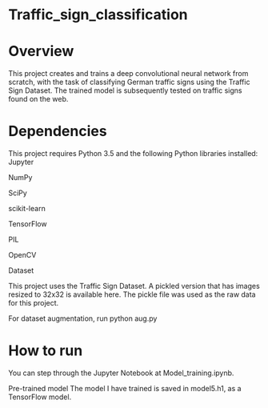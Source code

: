 # Traffic_sign_classification
# Overview
This project creates and trains a deep convolutional neural network from scratch, with the task of classifying German traffic signs using the Traffic Sign Dataset. The trained model is subsequently tested on traffic signs found on the web.


# Dependencies
This project requires Python 3.5 and the following Python libraries installed:
Jupyter

NumPy

SciPy

scikit-learn

TensorFlow

PIL

OpenCV

Dataset


This project uses the Traffic Sign Dataset. A pickled version that has images resized to 32x32 is available here. The pickle file was used as the raw data for this project.

For dataset augmentation, run python aug.py

# How to run
You can step through the Jupyter Notebook at Model_training.ipynb.

Pre-trained model
The model I have trained is saved in model5.h1, as a TensorFlow model.
